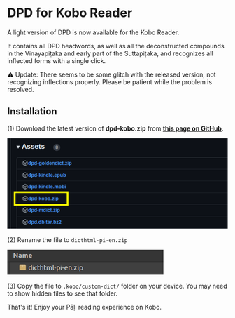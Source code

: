 # DPD for Kobo Reader

A light version of DPD is now available for the Kobo Reader. 

It contains all DPD headwords, as well as all the deconstructed compounds in the Vinayapiṭaka and early part of the Suttapiṭaka, and recognizes all inflected forms with a single click. 

⚠️ Update: There seems to be some glitch with the released version, not recognizing inflections properly. Please be patient while the problem is resolved.

## Installation

(1) Download the latest version of **dpd-kobo.zip** from **[this page on GitHub](https://github.com/digitalpalidictionary/digitalpalidictionary/releases)**.

![image](pics/kobo/kobo_github.png)

(2) Rename the file to `dicthtml-pi-en.zip`

![image](pics/kobo/kobo_rename.png)

(3) Copy the file to `.kobo/custom-dict/` folder on your device. You may need to show hidden files to see that folder. 

That's it! Enjoy your Pāḷi reading experience on Kobo.




